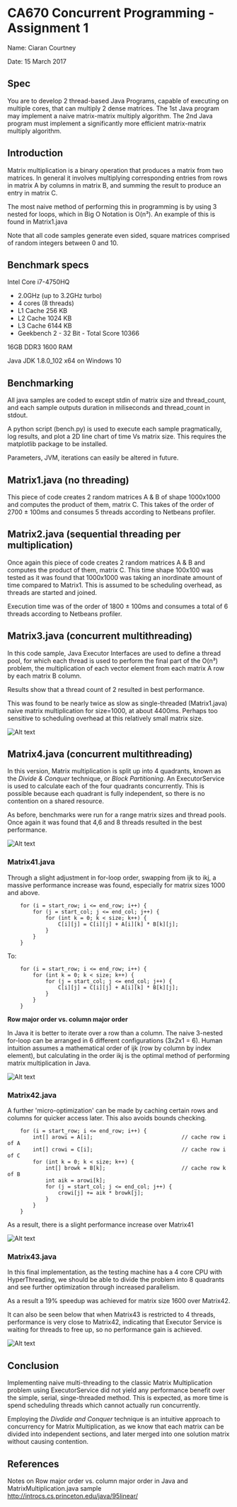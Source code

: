 # CA670 Concurrent Programming - Assignment 1

Name: Ciaran Courtney

Date: 15 March 2017

## Spec

You are to develop 2 thread-based Java Programs, capable of executing on multiple cores, that can multiply 2 dense 
matrices. The 1st Java program may implement a naive matrix-matrix multiply algorithm. The 2nd Java program must 
implement a significantly more efficient matrix-matrix multiply algorithm.

## Introduction

Matrix multiplication is a binary operation that produces a matrix from two matrices. In general it involves multiplying
corresponding entries from rows in matrix A by columns in matrix B, and summing the result to produce an entry in matrix C.

The most naive method of performing this in programming is by using 3 nested for loops, which in Big O Notation is O(n³).
An example of this is found in Matrix1.java

Note that all code samples generate even sided, square matrices comprised of random integers between 0 and 10.

## Benchmark specs

Intel Core i7-4750HQ 
 - 2.0GHz (up to 3.2GHz turbo)
 - 4 cores (8 threads)
 - L1 Cache	256 KB
 - L2 Cache	1024 KB
 - L3 Cache	6144 KB
 - Geekbench 2 - 32 Bit - Total Score 10366
 
16GB DDR3 1600 RAM

Java JDK 1.8.0_102 x64 on Windows 10

## Benchmarking

All java samples are coded to except stdin of matrix size and thread_count, and each sample outputs duration in miliseconds and 
thread_count in stdout.

A python script (bench.py) is used to execute each sample pragmatically, log results, and plot a 2D line chart of 
time Vs matrix size. This requires the matplotlib package to be installed.

Parameters, JVM, iterations can easily be altered in future. 

## Matrix1.java (no threading)

This piece of code creates 2 random matrices A & B of shape 1000x1000 and computes the product of them, matrix C.
This takes of the order of 2700 ± 100ms and consumes 5 threads according to Netbeans profiler.

## Matrix2.java (sequential threading per multiplication)

Once again this piece of code creates 2 random matrices A & B and computes the product of them, matrix C. This time 
shape 100x100 was tested as it was found that 1000x1000 was taking an inordinate amount of time compared to Matrix1.
This is assumed to be scheduling overhead, as threads are started and joined.

Execution time was of the order of 1800 ± 100ms and consumes a total of 6 threads according to Netbeans profiler.

## Matrix3.java (concurrent multithreading)

In this code sample, Java Executor Interfaces are used to define a thread pool, for which each thread is used to perform
the final part of the O(n³) problem, the multiplication of each vector element from each matrix A row by each matrix B column.

Results show that a thread count of 2 resulted in best performance.

This was found to be nearly twice as slow as single-threaded (Matrix1.java) naive matrix multiplication for size=1000,
at about 4400ms. Perhaps too sensitive to scheduling overhead at this relatively small matrix size.
 
![Alt text](results/Matrix3.png?raw=true)

## Matrix4.java (concurrent multithreading)

In this version, Matrix multiplication is split up into 4 quadrants, known as the _Divide & Conquer_ technique, or _Block Partitioning_.
An ExecutorService is used to calculate each of the four quadrants concurrently. This is possible because each quadrant is 
fully independent, so there is no contention on a shared resource.

As before, benchmarks were run for a range matrix sizes and thread pools. Once again it was found that 4,6 and 8 threads
resulted in the best performance.

![Alt text](results/Matrix4.png?raw=true)

### Matrix41.java

Through a slight adjustment in for-loop order, swapping from ijk to ikj, a massive performance increase was found,
especially for matrix sizes 1000 and above.

        for (i = start_row; i <= end_row; i++) {
            for (j = start_col; j <= end_col; j++) {
                for (int k = 0; k < size; k++) {
                    C[i][j] = C[i][j] + A[i][k] * B[k][j];
                }
            }
        }

To:

        for (i = start_row; i <= end_row; i++) {
            for (int k = 0; k < size; k++) {
                for (j = start_col; j <= end_col; j++) {
                    C[i][j] = C[i][j] + A[i][k] * B[k][j];
                }
            }
        }

**Row major order vs. column major order**

In Java it is better to iterate over a row than a column. The naive 3-nested for-loop can be arranged in 6 different 
configurations (3x2x1 = 6). Human intuition assumes a mathematical order of ijk (row by column by index element), but
calculating in the order ikj is the optimal method of performing matrix multiplication in Java.

![Alt text](results/Matrix4Vs41.png?raw=true)

### Matrix42.java

A further 'micro-optimization' can be made by caching certain rows and columns for quicker access later.
This also avoids bounds checking.

        for (i = start_row; i <= end_row; i++) {
            int[] arowi = A[i];                            // cache row i of A
            int[] crowi = C[i];                            // cache row i of C
            for (int k = 0; k < size; k++) {
                int[] browk = B[k];                        // cache row k of B
                int aik = arowi[k];
                for (j = start_col; j <= end_col; j++) {
                    crowi[j] += aik * browk[j];
                }
            }
        }
        
As a result, there is a slight performance increase over Matrix41

![Alt text](results/Matrix41Vs42.png?raw=true)

### Matrix43.java

In this final implementation, as the testing machine has a 4 core CPU with HyperThreading, we should be able to divide the
problem into 8 quadrants and see further optimization through increased parallelism.

As a result a 19% speedup was achieved for matrix size 1600 over Matrix42.

It can also be seen below that when Matrix43 is restricted to 4 threads, performance is very close to Matrix42, indicating
that Executor Service is waiting for threads to free up, so no performance gain is achieved.

![Alt text](results/Matrix43Vs42.png?raw=true)

## Conclusion

Implementing naive multi-threading to the classic Matrix Multiplication problem using ExecutorService did not yield any
performance benefit over the simple, serial, singe-threaded method. This is expected, as more time is spend scheduling threads which 
cannot actually run concurrently.

Employing the _Divdide and Conquer_ technique is an intuitive approach to concurrency for Matrix Multiplication, as we 
know that each matrix can be divided into independent sections, and later merged into one solution matrix without causing contention.

## References

Notes on Row major order vs. column major order in Java and MatrixMultiplication.java sample http://introcs.cs.princeton.edu/java/95linear/
